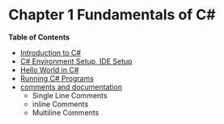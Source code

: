 # Chapter 1 Fundamentals of C#

**Table of Contents**

- [Introduction to C#](Chapter-1.1-Basics.md)
- [C# Environment Setup, IDE Setup](Chapter-1.1-Basics.md#installing-python)
- [Hello World in C#](Chapter-1.1-Basics.md#hello-world-with-idle)
- [Running C# Programs](Chapter-1.1-Basics.md#creating-editing-and-running-python-files)
- [comments and documentation](Chapter-1.1-Basics.md#comment-lines)
    - Single Line Comments
    - inline Comments
    - Multiline Comments
